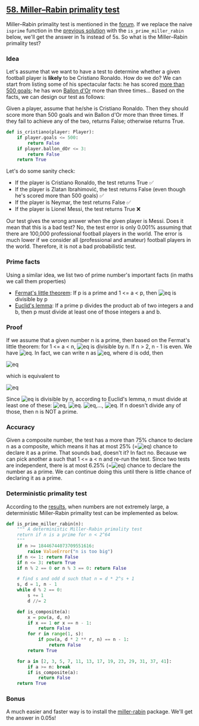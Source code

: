 ## [58. Miller–Rabin primality test](https://en.wikipedia.org/wiki/Miller–Rabin_primality_test)

Miller–Rabin primality test is mentioned in the [forum](https://projecteuler.net/thread=58). If we replace the naive `isprime` function in the [previous solution](./58.%20Spiral%20primes.md) with the `is_prime_miller_rabin` below, we'll get the answer in 1s instead of 5s. So what is the Miller–Rabin primality test?

### Idea
Let's assume that we want to have a test to determine whether a given football player is **likely** to be Cristiano Ronaldo. How do we do? We can start from listing some of his spectacular facts: he has scored [more than 500 goals](https://en.wikipedia.org/wiki/List_of_footballers_with_500_or_more_goals); he has won [Ballon d'Or](https://en.wikipedia.org/wiki/Ballon_d%27Or) more than three times... Based on the facts, we can design our test as follows: 

Given a player, assume that he/she is Cristiano Ronaldo. Then they should score more than 500 goals and win Ballon d'Or more than three times. If they fail to achieve any of the two, returns False; otherwise returns True. 

```python
def is_cristiano(player: Player):
    if player.goals <= 500: 
        return False
    if player.ballon_dOr <= 3:
        return False
    return True
```

Let's do some sanity check:
- If the player is Cristiano Ronaldo, the test returns True :white_check_mark:
- If the player is Zlatan Ibrahimović, the test returns False (even though he's scored more than 500 goals) :white_check_mark:
- If the player is Neymar, the test returns False :white_check_mark:
- If the player is Lionel Messi, the test returns True :x:

Our test gives the wrong answer when the given player is Messi. Does it mean that this is a bad test? No, the test error is only 0.001% assuming that there are 100,000 professional football players in the world. The error is much lower if we consider all (professional and amateur) football players in the world. Therefore, it is not a bad probabilistic test.


### Prime facts
Using a similar idea, we list two of prime number's important facts (in maths we call them properties)
- [Fermat's little theorem](https://en.wikipedia.org/wiki/Fermat%27s_little_theorem): If p is a prime and 1 <= a < p, then ![eq](https://latex.codecogs.com/gif.latex?a^{p-1}-1) is divisible by p
- [Euclid's lemma](https://en.wikipedia.org/wiki/Euclid%27s_lemma):  If a prime p divides the product ab of two integers a and b, then p must divide at least one of those integers a and b.

### Proof
If we assume that a given number n is a prime, then based on the Fermat's little theorem: for 1 <= a < n, ![eq](https://latex.codecogs.com/gif.latex?a^{n-1}-1) is divisible by n. If n > 2, n - 1 is even. We have ![eq](https://latex.codecogs.com/gif.latex?a^{n-1}-1=(a^{(n-1)/2}-1)(a^{(n-1)/2}&plus;1)). In fact, we can write n as ![eq](https://latex.codecogs.com/gif.latex?d\cdot&space;2^{s}&space;&plus;&space;1), where d is odd, then

![eq](https://latex.codecogs.com/gif.latex?a^{n-1}-1=(a^{(n-1)/2^s}-1)(a^{(n-1)/2^s}&plus;1)(a^{(n-1)/2^{s-1}}&plus;1)\cdot&space;\cdot&space;\cdot&space;(a^{(n-1)/2}&space;&plus;&space;1))

which is equivalent to 

![eq](https://latex.codecogs.com/gif.latex?a^{n-1}-1=(a^d-1)(a^d&plus;1)(a^{d\cdot&space;2}&space;&plus;&space;1)\cdot&space;\cdot&space;\cdot&space;(a^{d\cdot&space;2^{s-1}}&plus;1))

Since ![eq](https://latex.codecogs.com/gif.latex?a^{n-1}-1) is divisible by n, according to Euclid's lemma, n must divide at least one of these: ![eq](https://latex.codecogs.com/gif.latex?a^d-1), ![eq](https://latex.codecogs.com/gif.latex?a^d&plus;1). ![eq](https://latex.codecogs.com/gif.latex?a^{d\cdot&space;2}-1),..., ![eq](https://latex.codecogs.com/gif.latex?a^{d\cdot&space;2^{s-1}}-1). If n doesn't divide any of those, then n is NOT a prime.

### Accuracy 
Given a composite number, the test has a more than 75% chance to declare n as a composite, which means it has at most 25% (=![eq](https://latex.codecogs.com/gif.latex?4^{-1})) chance to declare it as a prime. That sounds bad, doesn't it? In fact no. Because we can pick another a such that 1 <= a < n and re-run the test. Since two tests are independent, there is at most 6.25% (=![eq](https://latex.codecogs.com/gif.latex?4^{-2})) chance to declare the number as a prime. We can continue doing this until there is little chance of declaring it as a prime. 

### Deterministic primality test

According to the [results](https://en.wikipedia.org/wiki/Miller–Rabin_primality_test#Testing_against_small_sets_of_bases), when numbers are not extremely large, a deterministic Miller-Rabin primality test can be implemented as below.

```python
def is_prime_miller_rabin(n):
    """ A deterministic Miller-Rabin primality test
    return if n is a prime for n < 2^64
    """
    if n >= 18446744073709551616:
        raise ValueError("n is too big")
    if n <= 1: return False
    if n <= 3: return True
    if n % 2 == 0 or n % 3 == 0: return False

    # find s and odd d such that n = d * 2^s + 1
    s, d = 1, n - 1
    while d % 2 == 0:
        s += 1
        d //= 2

    def is_composite(a):
        x = pow(a, d, n)
        if x == 1 or x == n - 1:
            return False
        for r in range(1, s):
            if pow(a, d * 2 ** r, n) == n - 1:
                return False
        return True

    for a in [2, 3, 5, 7, 11, 13, 17, 19, 23, 29, 31, 37, 41]:
        if a >= n: break
        if is_composite(a):
            return False
    return True
```


### Bonus
A much easier and faster way is to install the [miller-rabin](https://pypi.org/project/miller-rabin/) package. We'll get the answer in 0.05s!

